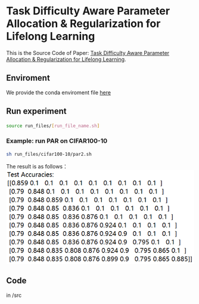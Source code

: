 # Task Difficulty Aware Parameter Allocation & Regularization for Lifelong Learning
This is the Source Code of Paper: [Task Difficulty Aware Parameter Allocation & Regularization for Lifelong Learning](https://arxiv.org/abs/2304.05288).

## Enviroment
We provide the conda enviroment file [here](./CondaEnv.yml)

## Run experiment
```bash
source run_files/[run_file_name.sh]
```

### Example: run PAR on CIFAR100-10
```bash
sh run_files/cifar100-10/par2.sh
```
The result is as follows：
![image](results.png)

## Code
in /src

